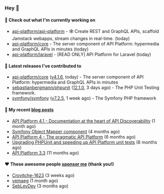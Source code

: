 ### Hey 👋

#### 👷 Check out what I'm currently working on

- [api-platform/api-platform](https://github.com/api-platform/api-platform) - 🕸️ Create REST and GraphQL APIs, scaffold Jamstack webapps, stream changes in real-time. (today)
- [api-platform/core](https://github.com/api-platform/core) - The server component of API Platform: hypermedia and GraphQL APIs in minutes (today)
- [api-platform/laravel](https://github.com/api-platform/laravel) - [READ ONLY] API Platform for Laravel (today)

#### 🔭 Latest releases I've contributed to

- [api-platform/core](https://github.com/api-platform/core) ([v4.1.6](https://github.com/api-platform/core/releases/tag/v4.1.6), today) - The server component of API Platform: hypermedia and GraphQL APIs in minutes
- [sebastianbergmann/phpunit](https://github.com/sebastianbergmann/phpunit) ([12.1.0](https://github.com/sebastianbergmann/phpunit/releases/tag/12.1.0), 3 days ago) - The PHP Unit Testing framework.
- [symfony/symfony](https://github.com/symfony/symfony) ([v7.2.5](https://github.com/symfony/symfony/releases/tag/v7.2.5), 1 week ago) - The Symfony PHP framework

#### 📜 My recent [blog posts](https://soyuka.me)

- [API Platform 4.1 - Documentation at the heart of API Discoverability](https://soyuka.me/api-platform-4-1-documentation-heart-api-discoverability/) (1 month ago)
- [Symfony Object Mapper component](https://soyuka.me/symfony-object-mapper-component/) (4 months ago)
- [API Platform 4 - The pragmatic API Platform](https://soyuka.me/api-platform-4-the-pragmatic-api-platform/) (6 months ago)
- [Upgrading PHPUnit and speeding up API Platform unit tests](https://soyuka.me/upgrading-phpunit-and-speeding-up-api-platform-unit-tests/) (8 months ago)
- [API Platform 3.3](https://soyuka.me/api-platform-3.3/) (11 months ago)

#### ❤️ These awesome people [sponsor me](https://github.com/sponsors/soyuka) (thank you!)

- [Crovitche-1623](https://github.com/Crovitche-1623) (3 weeks ago)
- [vemaeg](https://github.com/vemaeg) (1 month ago)
- [SebLevDev](https://github.com/SebLevDev) (3 months ago)
